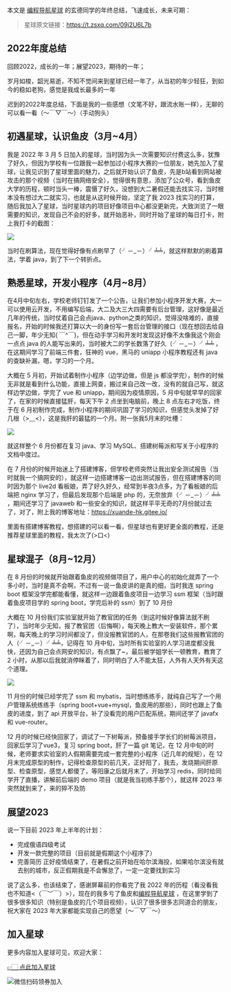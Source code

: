 本文是 [编程导航星球](https://mp.weixin.qq.com/s?__biz=MzI1NDczNTAwMA==&mid=2247524980&idx=2&sn=9ddcdb6c52aa096ed4c5ad0ced946a7d&chksm=e9c28583deb50c95f3c2665713a8bbc372c68332b3bfb846cf4b23af3f1cc07164832a291335&token=689599617&lang=zh_CN&scene=21#wechat_redirect) 的玄德同学的年终总结，飞速成长，未来可期：

> 星球原文链接：https://t.zsxq.com/09j2U6L7b

## 2022年度总结


回顾2022，成长的一年；展望2023，期待的一年；

岁月如梭，韶光易逝，不知不觉间来到星球已经一年了，从当初的年少轻狂，到如今的稳如老狗，感觉是我成长最多的一年

迟到的2022年度总结，下面是我的一些感想（文笔不好，跟流水账一样），无聊的可以看一看（～￣▽￣～）（手动狗头）


## 初遇星球，认识鱼皮（3月~4月）


我是 2022 年 3 月 5 日加入的星球，当时因为头一次需要知识付费这么多，犹豫了好久，但因为学校有一位跟我一起参加过小程序大赛的一位朋友，她先加入了星球，让我见识到了星球里面的魅力，之后就开始认识了鱼皮，先是b站看到网站被攻击的那个视频（当时在搞网络安全），觉得很有意思，添加了公众号，看到鱼皮大学的历程，顿时当头一棒，震慑了好久，没想到大二暑假还能去找实习，当时根本没有想过大二就实习，也就是从这时候开始，坚定了我 2023 找实习的打算，随后我加入了星球，当时星球内的项目好像项目中心都没更新完，大致浏览了一眼需要的知识，发现自己不会的好多，就开始恶补，同时开始了星球的每日打卡，附上我打卡的截图：


![](https://files.mdnice.com/user/31817/e1e499ab-7332-4bdd-8375-b010fafb3f7d.png)


当时在刷算法，现在觉得好像有点刷早了（╯－_－）╯╧╧，就这样默默的刷着算法，学着 java，到了下一个转折点。



## 熟悉星球，开发小程序（4月~8月）


在4月中旬左右，学校老师钉钉发了一个公告，让我们参加小程序开发大赛，大一可以使用云开发，不用编写后端，大二及大三大四需要有后台管理，这好像是最近几年的传统，当时仗着自己会点java、python之类的知识，觉得没啥难的，直接报名，开始的时候我还打算以大一的身份写一套后台管理的接口（现在想回去给自己一脚，年少无知( ￣^￣)，但在动手学习和开发时发现这好像不太像我这个刚会一点点 java 的人能写出来的，当时被大二的学长数落了好久（╯－_－）╯╧╧	，在这期间学习了前端三件套，狂神的 vue，黑马的 uniapp 小程序教程还有 java 的查缺补漏，嗯，学习的一个月。

大概在 5 月初，开始试着制作小程序（边学边做，但是 js 都没学完），制作的时候无非就是看到什么功能，直接上网查，搬过来自己改一改，没有的就自己写，就这样边学边做，学完了 vue 和 uniapp，期间因为疫情原因，5 月中旬就早早的回家了，在家的时候直接猛肝，每天下午 2 点坐到电脑前，晚上 8 点左右才吃饭，终于在 6 月初制作完成，制作小程序的期间巩固了学习的知识，但感觉头发掉了好几根（>﹏<），这是我肝的最猛的一个月。附一张我5月末的吐槽：

![](https://files.mdnice.com/user/31817/94c76089-b895-420e-995f-cbcca68c5d2b.png)



就这样整个 6 月份都在复习 java、学习 MySQL、搭建树莓派和写关于小程序的文档中度过。

在 7 月份的时候开始迷上了搭建博客，但学校老师突然让我出安全测试报告（当时就我一个搞网安的），就这样一边搭建博客一边出测试报告，但在搭建博客的同时因为那个 live2d 看板娘，弄了好久好久，经常到半夜3点多，为了看板娘的后端把 nginx 学习了，但最后发现那个后端是 php 的，无奈放弃（╯－_－）╯╧╧	，期间还学习了 javaweb 和一些安全的知识，就这样平平无奇的7月份就过去了，对了，附上我的博客地址：https://xuande-hk.gitee.io/


里面有搭建博客教程，想搭建的可以看一看，但星球也有更好更全面的教程，还是推荐星球里面的教程，我太次了(>口<)


## 星球混子（8月~12月）


在 8 月份的时候就开始跟着鱼皮的视频做项目了，用户中心的初始化就弄了一个多小时，当时是真不会啊，不过有一说一鱼皮讲的是真的细，当时我连 spring boot 框架没学完都能看懂，就这样一边跟着鱼皮项目一边学习 ssm 框架（当时跟着鱼皮项目学的 spring boot，学完后补的 ssm）到了 10 月份

大概在 10 月份我们实验室就开始了教官团的任务（到这时候好像算法就不刷了），当时年少无知，报了教官团（后悔啊），每天晚上教大一安装软件，那个累啊，每天晚上的学习时间都没了，但没报教官团的人，在那卷我们这些报教官团的人（╯－_－）╯╧╧，记得在 10 月中旬，当时所有实验室的人学习进度都没我快，还因为自己会点网安的知识，有点飘了~，最后被学姐学长一顿教育，教育了 2 小时，从那以后我就消停眯着了，同时明白了人不能太狂，人外有人天外有天这个道理。


![](https://files.mdnice.com/user/31817/a2a2c16b-0611-4742-bfd6-abdd10c08d7e.png)


11 月份的时候已经学完了 ssm 和 mybatis，当时想练练手，就纯自己写了一个用户管理系统练练手（spring boot+vue+mysql，鱼皮用的那些），同时也跟上了鱼皮的进度，到了 api 开放平台，补了没看完的用户匹配系统，期间还学了 javafx 和 vue-router。

12 月的时候已经快回家了，调试了一下树莓派，预备接手学长们的树莓派项目，回家后学习了vue3，复习 spring boot，肝了一篇 git 笔记，在 12 月中旬的时候，老师要求实验室的人假期需要完成一套完整的小程序（近几年的规矩），在 12 月末完成原型的制作，记得检查原型的前几天，正好阳了，我去，发烧期间肝原型、检查原型，感觉人都傻了，等阳康之后就月末了，开始学习 redis，同时给同学开了直播，讲解前后端的 demo 项目（就是我当初练手那个），就这样 2023 年突然就到来了，来的猝不及防





## 展望2023


说一下目前 2023 年上半年的计划：

- 完成俄语四级考试
- 开发一款完整的项目（目前就是假期这个小程序了）
- 完善简历
正好疫情结束了，在暑假之前开始在哈尔滨海投，如果哈尔滨没有就去别的城市，反正假期我是不会懈怠了，一定一定要找到实习



说了这么多，也该结束了，感谢屏幕前的你看完了我 2022 年的历程（看没看我也不知道<（￣︶￣）>），现在的我多亏了鱼皮和[编程导航星球](https://mp.weixin.qq.com/s?__biz=MzI1NDczNTAwMA==&mid=2247524980&idx=2&sn=9ddcdb6c52aa096ed4c5ad0ced946a7d&chksm=e9c28583deb50c95f3c2665713a8bbc372c68332b3bfb846cf4b23af3f1cc07164832a291335&token=689599617&lang=zh_CN&scene=21#wechat_redirect) ，在这里学到了很多很多知识（特别是鱼皮的几个项目视频），认识了很多很多志同道合的朋友，祝大家在 2023 年大家都能实现自己的愿望（～￣▽￣～）

## 加入星球

更多内容加入星球可见，欢迎大家：

[👉🏻 点此加入星球](https://yuyuanweb.feishu.cn/wiki/SDtMwjR1DituVpkz5MLc3fZLnzb)

![微信扫码领券加入](https://www.codefather.cn/img/%E7%9F%A5%E8%AF%86%E6%98%9F%E7%90%83%E6%89%AB%E7%A0%81.jpeg)
